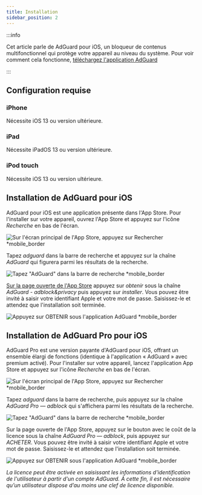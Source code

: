 ```yaml
---
title: Installation
sidebar_position: 2
---
```


:::info

Cet article parle de AdGuard pour iOS, un bloqueur de contenus multifonctionnel qui protège votre appareil au niveau du système. Pour voir comment cela fonctionne, [téléchargez l'application AdGuard](https://agrd.io/download-kb-adblock)

:::

## Configuration requise

### iPhone

Nécessite iOS 13 ou version ultérieure.

### iPad

Nécessite iPadOS 13 ou version ultérieure.

### iPod touch

Nécessite iOS 13 ou version ultérieure.

## Installation de AdGuard pour iOS

AdGuard pour iOS est une application présente dans l'App Store. Pour l'installer sur votre appareil, ouvrez l'App Store et appuyez sur l'icône *Recherche* en bas de l'écran.

![Sur l'écran principal de l'App Store, appuyez sur Rechercher *mobile_border](https://cdn.adtidy.org/public/Adguard/kb/installation/iOS/en/1.png)

Tapez *adguard* dans la barre de recherche et appuyez sur la chaîne *AdGuard* qui figurera parmi les résultats de la recherche.

![Tapez "AdGuard" dans la barre de recherche *mobile_border](https://cdn.adtidy.org/public/Adguard/kb/installation/iOS/en/2.png)

[Sur la page ouverte de l'App Store](https://adguard.com/download.html?auto=1) appuyez sur *obtenir* sous la chaîne *AdGuard - adblock&privacy* puis appuyez sur *installer*. Vous pouvez être invité à saisir votre identifiant Apple et votre mot de passe. Saisissez-le et attendez que l'installation soit terminée.

![Appuyez sur OBTENIR sous l'application AdGuard *mobile_border](https://cdn.adtidy.org/public/Adguard/kb/installation/iOS/en/3.png)

## Installation de AdGuard Pro pour iOS

AdGuard Pro est une version payante d'AdGuard pour iOS, offrant un ensemble élargi de fonctions (identique à l'application « AdGuard » avec premium activé). Pour l'installer sur votre appareil, lancez l'application App Store et appuyez sur l'icône *Recherche* en bas de l'écran.

![Sur l'écran principal de l'App Store, appuyez sur Rechercher *mobile_border](https://cdn.adtidy.org/public/Adguard/kb/installation/iOS/en/1.png)

Tapez *adguard* dans la barre de recherche, puis appuyez sur la chaîne *AdGuard Pro — adblock* qui s'affichera parmi les résultats de la recherche.

![Tapez "AdGuard" dans la barre de recherche *mobile_border](https://cdn.adtidy.org/public/Adguard/kb/installation/iOS/en/2.png)

Sur la page ouverte de l'App Store, appuyez sur le bouton avec le coût de la licence sous la chaîne *AdGuard Pro — adblock*, puis appuyez sur *ACHETER*. Vous pouvez être invité à saisir votre identifiant Apple et votre mot de passe. Saisissez-le et attendez que l'installation soit terminée.

![Appuyez sur OBTENIR sous l'application AdGuard *mobile_border](https://cdn.adtidy.org/public/Adguard/kb/installation/iOS/en/3.png)

*La licence peut être activée en saisissant les informations d'identification de l'utilisateur à partir d'un compte AdGuard. À cette fin, il est nécessaire qu’un utilisateur dispose d’au moins une clef de licence disponible.*
